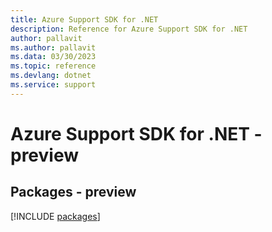 ```yaml
---
title: Azure Support SDK for .NET
description: Reference for Azure Support SDK for .NET
author: pallavit
ms.author: pallavit
ms.data: 03/30/2023
ms.topic: reference
ms.devlang: dotnet
ms.service: support
---
```

# Azure Support SDK for .NET - preview
## Packages - preview
[!INCLUDE [packages](support-index.md)]